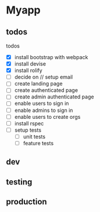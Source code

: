 # Myapp

## todos
todos
- [x] install bootstrap with webpack
- [x] install devise
- [x] install rolify
- [ ] decide on // setup email
- [ ] create landing page
- [ ] create authenticated page
- [ ] create admin authenticated page
- [ ] enable users to sign in
- [ ] enable admins to sign in
- [ ] enable users to create orgs
- [ ] install rspec
- [ ] setup tests
  - [ ] unit tests
  - [ ] feature tests

## dev

## testing

## production
